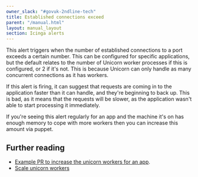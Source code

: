 ```yaml
---
owner_slack: "#govuk-2ndline-tech"
title: Established connections exceed
parent: "/manual.html"
layout: manual_layout
section: Icinga alerts
---
```


This alert triggers when the number of established connections to a
port exceeds a certain number. This can be configured for specific
applications, but the default relates to the number of Unicorn worker
processes if this is configured, or 2 if it's not. This is because
Unicorn can only handle as many concurrent connections as it has
workers.

If this alert is firing, it can suggest that requests are coming in to
the application faster than it can handle, and they're beginning to
back up. This is bad, as it means that the requests will be slower, as
the application wasn't able to start processing it immediately.

If you're seeing this alert regularly for an app and the machine it's on has
enough memory to cope with more workers then you can increase this amount via
puppet.

## Further reading

* [Example PR to increase the unicorn workers for an app](https://github.com/alphagov/govuk-puppet/pull/9831).
* [Scale unicorn workers](/manual/scale-unicorn-workers.html)
